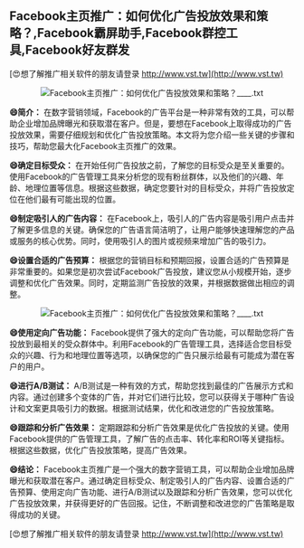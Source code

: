 ## **Facebook主页推广：如何优化广告投放效果和策略？,Facebook霸屏助手,Facebook群控工具,Facebook好友群发**

[😍想了解推广相关软件的朋友请登录 http://www.vst.tw](http://www.vst.tw)

 <center><img src="https://vst.tw/MP4/tuiguang/png/6.png" alt="Facebook主页推广：如何优化广告投放效果和策略？____.txt"></center>

**😄简介：**
在数字营销领域，Facebook的广告平台是一种非常有效的工具，可以帮助企业增加品牌曝光和获取潜在客户。但是，要想在Facebook上取得成功的广告投放效果，需要仔细规划和优化广告投放策略。本文将为您介绍一些关键的步骤和技巧，帮助您最大化Facebook主页推广的效果。

**😄确定目标受众：**
在开始任何广告投放之前，了解您的目标受众是至关重要的。使用Facebook的广告管理工具来分析您的现有粉丝群体，以及他们的兴趣、年龄、地理位置等信息。根据这些数据，确定您要针对的目标受众，并将广告投放定位在他们最有可能出现的位置。

**😄制定吸引人的广告内容：**
在Facebook上，吸引人的广告内容是吸引用户点击并了解更多信息的关键。确保您的广告语言简洁明了，让用户能够快速理解您的产品或服务的核心优势。同时，使用吸引人的图片或视频来增加广告的吸引力。

**😄设置合适的广告预算：**
根据您的营销目标和预期回报，设置合适的广告预算是非常重要的。如果您是初次尝试Facebook广告投放，建议您从小规模开始，逐步调整和优化广告效果。同时，定期监测广告投放的效果，并根据数据做出相应的调整。

 <center><img src="https://vst.tw/MP4/tuiguang/png/6.png" alt="Facebook主页推广：如何优化广告投放效果和策略？____.txt"></center>

**😄使用定向广告功能：**
Facebook提供了强大的定向广告功能，可以帮助您将广告投放到最相关的受众群体中。利用Facebook的广告管理工具，选择适合您目标受众的兴趣、行为和地理位置等选项，以确保您的广告只展示给最有可能成为潜在客户的用户。

**😄进行A/B测试：**
A/B测试是一种有效的方式，帮助您找到最佳的广告展示方式和内容。通过创建多个变体的广告，并对它们进行比较，您可以获得关于哪种广告设计和文案更具吸引力的数据。根据测试结果，优化和改进您的广告投放策略。

**😄跟踪和分析广告效果：**
定期跟踪和分析广告效果是优化广告投放的关键。使用Facebook提供的广告管理工具，了解广告的点击率、转化率和ROI等关键指标。根据这些数据，优化广告投放策略，提高广告效果。

**😄结论：**
Facebook主页推广是一个强大的数字营销工具，可以帮助企业增加品牌曝光和获取潜在客户。通过确定目标受众、制定吸引人的广告内容、设置合适的广告预算、使用定向广告功能、进行A/B测试以及跟踪和分析广告效果，您可以优化广告投放效果，并获得更好的广告回报。记住，不断调整和改进您的广告策略是取得成功的关键。

[😍想了解推广相关软件的朋友请登录 http://www.vst.tw](http://www.vst.tw)



